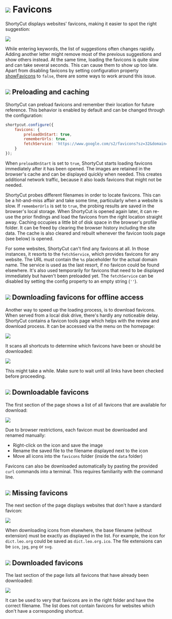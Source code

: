 # ![](img/arrow.svg) Favicons

ShortyCut displays websites' favicons, making it easier to spot the right suggestion:

![](img/favicons-suggestions.png)

While entering keywords, the list of suggestions often changes rapidly.
Adding another letter might remove most of the previous suggestions and show others instead.
At the same time, loading the favicons is quite slow and can take several seconds.
This can cause them to show up too late.
Apart from disabling favicons by setting configuration property
[showFavicons](configuration.md#homepagesuggestionsshowfavicons) to `false`,
there are some ways to work around this issue.

## ![](img/arrow.svg) Preloading and caching

ShortyCut can preload favicons and remember their location for future reference.
This behavior is enabled by default and can be changed through the configuration:

```javascript
shortycut.configure({
    favicons: {
        preloadOnStart: true,
        rememberUrls: true,
        fetchService: 'https://www.google.com/s2/favicons?sz=32&domain=%s'
    }
});
```

When `preloadOnStart` is set to `true`, ShortyCut starts loading favicons immediately after it has been opened.
The images are retained in the browser's cache and can be displayed quickly when needed.
This creates additional network traffic, because it also loads favicons that might not be needed.

ShortyCut probes different filenames in order to locate favicons.
This can be a hit-and-miss affair and take some time, particularly when a website is slow.
If `rememberUrls` is set to `true`, the probing results are saved in the browser's local storage.
When ShortyCut is opened again later,
it can re-use the prior findings and load the favicons from the right location straight away.
Caching occupies a little bit of disk space in the browser's profile folder.
It can be freed by clearing the browser history including the site data.
The cache is also cleared and rebuilt whenever the favicon tools page (see below) is opened.

For some websites, ShortyCut can't find any favicons at all.
In those instances, it resorts to the `fetchService`, which provides favicons for any website.
The URL must contain the `%s` placeholder for the actual domain name.
The service is used as the last resort, if no favicon could be found elsewhere.
It's also used temporarily for favicons that need to be displayed immediately but haven't been preloaded yet.
The `fetchService` can be disabled by setting the config property to an empty string (`''`).

## ![](img/arrow.svg) Downloading favicons for offline access

Another way to speed up the loading process, is to download favicons.
When served from a local disk drive, there's hardly any noticeable delay.
ShortyCut contains a favicon tools page which helps with the review and download process.
It can be accessed via the menu on the homepage:

![](img/menu-favicons.png)

It scans all shortcuts to determine which favicons have been or should be downloaded:

![](img/favicons-pending.png)

This might take a while. Make sure to wait until all links have been checked before proceeding.

## ![](img/arrow.svg) Downloadable favicons

The first section of the page shows a list of all favicons that are available for download:

![](img/favicons-online.png)

Due to browser restrictions, each favicon must be downloaded and renamed manually:

- Right-click on the icon and save the image
- Rename the saved file to the filename displayed next to the icon
- Move all icons into the `favicons` folder (inside the `data` folder)

Favicons can also be downloaded automatically by pasting the provided `curl` commands into a terminal.
This requires familiarity with the command line.

## ![](img/arrow.svg) Missing favicons

The next section of the page displays websites that don't have a standard favicon:

![](img/favicons-missing.png)

When downloading icons from elsewhere, the base filename (without extension) must be exactly as displayed in the list.
For example, the icon for `dict.leo.org` could be saved as `dict.leo.org.ico`.
The file extensions can be `ico`, `jpg`, `png` or `svg`.

## ![](img/arrow.svg) Downloaded favicons

The last section of the page lists all favicons that have already been downloaded:

![](img/favicons-offline.png)

It can be used to very that favicons are in the right folder and have the correct filename.
The list does not contain favicons for websites which don't have a corresponding shortcut.
